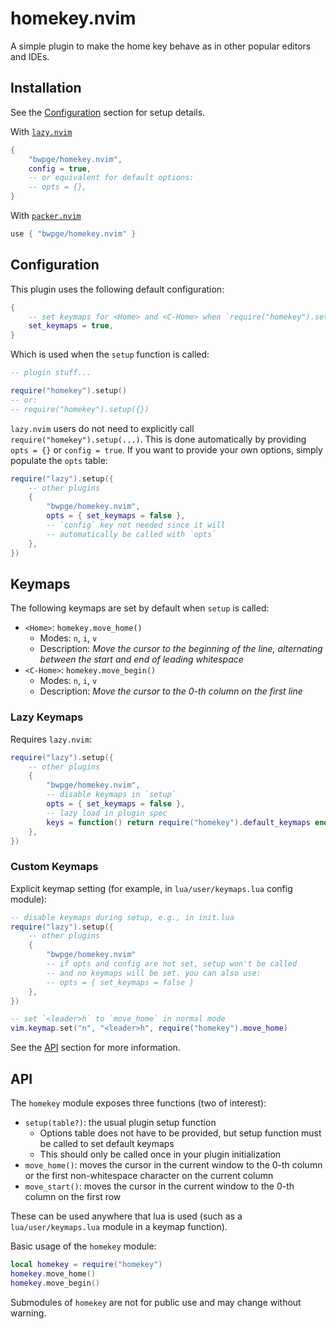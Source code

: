 # homekey.nvim

A simple plugin to make the home key behave as in other popular editors and IDEs.

## Installation

See the [Configuration](#configuration) section for setup details.

With [`lazy.nvim`](https://github.com/folke/lazy.nvim)

```lua
{
    "bwpge/homekey.nvim",
    config = true,
    -- or equivalent for default options:
    -- opts = {},
}
```

With [`packer.nvim`](https://github.com/wbthomason/packer.nvim)

```lua
use { "bwpge/homekey.nvim" }
```

## Configuration

This plugin uses the following default configuration:

```lua
{
    -- set keymaps for <Home> and <C-Home> when `require("homekey").setup` is called
    set_keymaps = true,
}
```

Which is used when the `setup` function is called:

```lua
-- plugin stuff...

require("homekey").setup()
-- or:
-- require("homekey").setup({})
```

`lazy.nvim` users do not need to explicitly call `require("homekey").setup(...)`. This is done automatically by providing `opts = {}` or `config = true`. If you want to provide your own options, simply populate the `opts` table:

```lua
require("lazy").setup({
    -- other plugins
    {
        "bwpge/homekey.nvim",
        opts = { set_keymaps = false },
        -- `config` key not needed since it will
        -- automatically be called with `opts`
    },
})
```

## Keymaps

The following keymaps are set by default when `setup` is called:

- `<Home>`: `homekey.move_home()`
    - Modes: `n`, `i`, `v`
    - Description: *Move the cursor to the beginning of the line, alternating between the start and end of leading whitespace*
- `<C-Home>`: `homekey.move_begin()`
    - Modes: `n`, `i`, `v`
    - Description: *Move the cursor to the 0-th column on the first line*

### Lazy Keymaps

Requires `lazy.nvim`:

```lua
require("lazy").setup({
    -- other plugins
    {
        "bwpge/homekey.nvim",
        -- disable keymaps in `setup`
        opts = { set_keymaps = false },
        -- lazy load in plugin spec
        keys = function() return require("homekey").default_keymaps end
    },
})
```

### Custom Keymaps

Explicit keymap setting (for example, in `lua/user/keymaps.lua` config module):

```lua
-- disable keymaps during setup, e.g., in init.lua
require("lazy").setup({
    -- other plugins
    {
        "bwpge/homekey.nvim"
        -- if opts and config are not set, setup won't be called
        -- and no keymaps will be set. you can also use:
        -- opts = { set_keymaps = false }
    },
})

-- set `<leader>h` to `move_home` in normal mode
vim.keymap.set("n", "<leader>h", require("homekey").move_home)
```

See the [API](#api) section for more information.

## API

The `homekey` module exposes three functions (two of interest):

- `setup(table?)`: the usual plugin setup function
    - Options table does not have to be provided, but setup function must be called to set default keymaps
    - This should only be called once in your plugin initialization
- `move_home()`: moves the cursor in the current window to the 0-th column or the first non-whitespace character on the current column
- `move_start()`: moves the cursor in the current window to the 0-th column on the first row

These can be used anywhere that lua is used (such as a `lua/user/keymaps.lua` module in a keymap function).

Basic usage of the `homekey` module:

```lua
local homekey = require("homekey")
homekey.move_home()
homekey.move_begin()
```

Submodules of `homekey` are not for public use and may change without warning.
